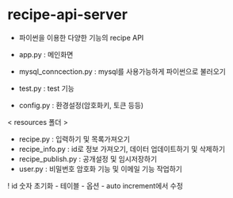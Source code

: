 # recipe-api-server

- 파이썬을 이용한 다양한 기능의 recipe API

- app.py : 메인화면
- mysql_conncection.py : mysql를 사용가능하게 파이썬으로 불러오기
- test.py : test 기능
- config.py : 환경설정(암호화키, 토큰 등등)

< resources 폴더 >
 - recipe.py : 입력하기 및 목록가져오기
 - recipe_info.py : id로 정보 가져오기, 데이터 업데이트하기 및 삭제하기
 - recipe_publish.py : 공개설정 및 임시저장하기
 - user.py : 비밀번호 암호화 기능 및 이메일 기능 작업하기

  ! id 숫자 초기화 - 테이블 - 옵션 - auto increment에서 수정